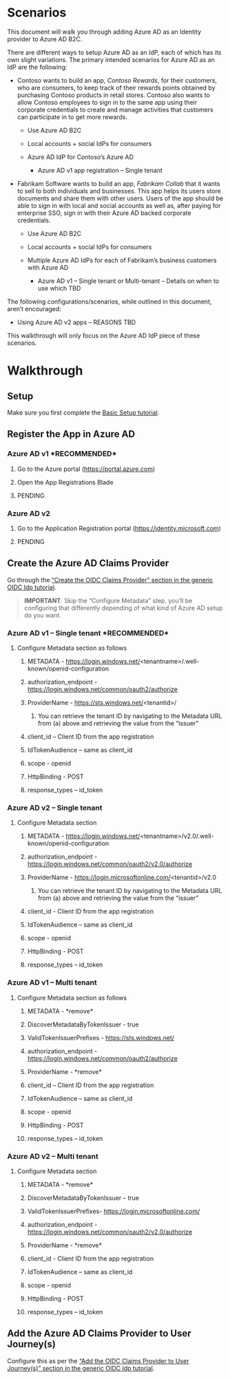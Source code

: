 Scenarios
=========

This document will walk you through adding Azure AD as an Identity
provider to Azure AD B2C.

There are different ways to setup Azure AD as an IdP, each of which has
its own slight variations. The primary intended scenarios for Azure AD
as an IdP are the following:

-  Contoso wants to build an app, *Contoso Rewards*, for their
    customers, who are consumers, to keep track of their rewards points
    obtained by purchasing Contoso products in retail stores. Contoso
    also wants to allow Contoso employees to sign in to the same app
    using their corporate credentials to create and manage activities
    that customers can participate in to get more rewards.

    -   Use Azure AD B2C

    -   Local accounts + social IdPs for consumers

    -   Azure AD IdP for Contoso’s Azure AD

        -   Azure AD v1 app registration – Single tenant

-  Fabrikam Software wants to build an app, *Fabrikam Collab* that it
    wants to sell to both individuals and businesses. This app helps its
    users store documents and share them with other users. Users of the
    app should be able to sign in with local and social accounts as well
    as, after paying for enterprise SSO, sign in with their Azure AD
    backed corporate credentials.

    -   Use Azure AD B2C

    -   Local accounts + social IdPs for consumers

    -   Multiple Azure AD IdPs for each of Fabrikam’s business customers
        with Azure AD

        -   Azure AD v1 – Single tenant or Multi-tenant – Details on
            when to use which TBD

The following configurations/scenarios, while outlined in this document,
aren’t encouraged:

-   Using Azure AD v2 apps – REASONS TBD

This walkthrough will only focus on the Azure AD IdP piece of these
scenarios.

Walkthrough
===========

Setup
-----

Make sure you first complete the [Basic Setup tutorial](BasicSetup.md).

Register the App in Azure AD
----------------------------

### Azure AD v1 \*RECOMMENDED\*

1.  Go to the Azure portal (<https://portal.azure.com>)

2.  Open the App Registrations Blade

3.  PENDING

### Azure AD v2

1.  Go to the Application Registration portal
    (<https://identity.microsoft.com>)

2.  PENDING

Create the Azure AD Claims Provider
-----------------------------------

Go through the [“Create the OIDC Claims Provider” section in the generic OIDC Idp tutorial](IdP-OIDC.md#create-the-oidc-claims-provider).

> **IMPORTANT**: Skip the “Configure Metadata” step, you’ll be configuring that differently 
depending of what kind of Azure AD setup do you want. 

### Azure AD v1 – Single tenant \*RECOMMENDED\*

1.  Configure Metadata section as follows

    1.  METADATA -
        https://login.windows.net/<tenantname\>/.well-known/openid-configuration

    2.  authorization\_endpoint -
        https://login.windows.net/common/oauth2/authorize

    3.  ProviderName - https://sts.windows.net/<tenantid\>/

        1.  You can retrieve the tenant ID by navigating to the Metadata
            URL from (a) above and retrieving the value from the
            “issuer”

    4.  client\_id – Client ID from the app registration

    5.  IdTokenAudience – same as client\_id

    6.  scope - openid

    7.  HttpBinding - POST

    8.  response\_types – id\_token

### Azure AD v2 – Single tenant

1.  Configure Metadata section

    1.  METADATA -
        https://login.windows.net/<tenantname\>/v2.0/.well-known/openid-configuration

    2.  authorization\_endpoint -
        https://login.windows.net/common/oauth2/v2.0/authorize

    3.  ProviderName -
        https://login.microsoftonline.com/<tenantid\>/v2.0

        1.  You can retrieve the tenant ID by navigating to the Metadata
            URL from (a) above and retrieving the value from the
            “issuer”

    4.  client\_id - Client ID from the app registration

    5.  IdTokenAudience – same as client\_id

    6.  scope - openid

    7.  HttpBinding - POST

    8.  response\_types – id\_token

### Azure AD v1 – Multi tenant

1.  Configure Metadata section as follows

    1.  METADATA - \*remove\*

    2.  DiscoverMetadataByTokenIssuer - true

    3.  ValidTokenIssuerPrefixes - https://sts.windows.net/

    4.  authorization\_endpoint -
        https://login.windows.net/common/oauth2/authorize

    5.  ProviderName - \*remove\*

    6.  client\_id – Client ID from the app registration

    7.  IdTokenAudience – same as client\_id

    8.  scope - openid

    9.  HttpBinding - POST

    10.  response\_types – id\_token

### Azure AD v2 – Multi tenant

1.  Configure Metadata section

    1.  METADATA - \*remove\*

    2.  DiscoverMetadataByTokenIssuer – true

    3.  ValidTokenIssuerPrefixes- https://login.microsoftonline.com/

    4.  authorization\_endpoint -
        https://login.windows.net/common/oauth2/v2.0/authorize

    5.  ProviderName - \*remove\*

    6.  client\_id - Client ID from the app registration

    7.  IdTokenAudience – same as client\_id

    8.  scope - openid

    9.  HttpBinding - POST

    10.  response\_types – id\_token

Add the Azure AD Claims Provider to User Journey(s)
---------------------------------------------------

Configure this as per the [“Add the OIDC Claims Provider to User
Journey(s)” section in the generic OIDC Idp tutorial](IdP-OIDC.md#add-the-oidc-claims-provider-to-user-journeys).          
